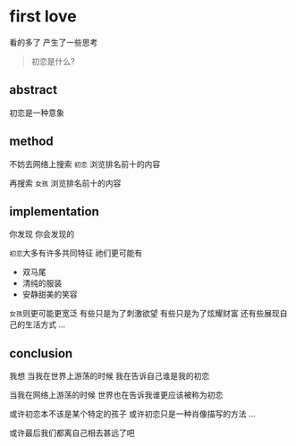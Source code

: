 # first love

看的多了
产生了一些思考
> 初恋是什么?

## abstract
初恋是一种意象

## method
不妨去网络上搜索
`初恋`
浏览排名前十的内容

再搜索
`女孩`
浏览排名前十的内容

## implementation
你发现
你会发现的

`初恋`大多有许多共同特征
祂们更可能有
- 双马尾
- 清纯的服装
- 安静甜美的笑容

`女孩`则更可能更宽泛
有些只是为了刺激欲望
有些只是为了炫耀财富
还有些展现自己的生活方式
...

## conclusion
我想
当我在世界上游荡的时候
我在告诉自己谁是我的初恋

当我在网络上游荡的时候
世界也在告诉我谁更应该被称为初恋

或许初恋本不该是某个特定的孩子
或许初恋只是一种肖像描写的方法
...

或许最后我们都离自己相去甚远了吧


